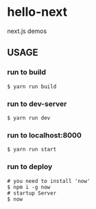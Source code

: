 # hello-next
next.js demos

## USAGE
### run to build
`$ yarn run build`

### run to dev-server
`$ yarn run dev`

### run to localhost:8000
`$ yarn run start`

### run to deploy
```
# you need to install 'now'
$ npm i -g now
# startup Server
$ now
```
